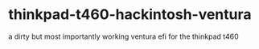 # thinkpad-t460-hackintosh-ventura
a dirty but most importantly working ventura efi for the thinkpad t460
